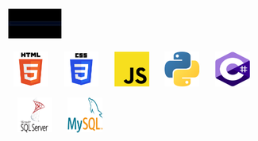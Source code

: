 <img 
    height="60px"
src="./assets/saludo.gif">

<img width="70px" 
    height="70px" 
    style="margin: 10px"
    src="./assets/html.svg"> &nbsp;
<img width="70px" 
    height="70px" 
    style="margin: 10px"
    src="./assets/css.svg"> &nbsp;
<img width="70px" 
    height="70px" 
    style="margin: 10px"
    src="./assets/javascript.svg"> &nbsp; 
<img width="70px" 
    height="70px" 
    style="margin: 10px"
    src="./assets/python.svg"> &nbsp;
<img width="70px" 
    height="70px" 
    style="margin: 10px"
    src="./assets/c--.svg"> &nbsp;
<img width="70px" 
    height="70px" 
    style="margin: 10px"
    src="./assets/microsoft-sql-server-1.svg"> &nbsp;
<img width="70px" 
    height="70px" 
    style="margin: 10px"
    src="./assets/mysql-logo.svg"> &nbsp;
<!--
**3vanII/3vanII** is a ✨ _special_ ✨ repository because its `README.md` (this file) appears on your GitHub profile.

Here are some ideas to get you started:

- 🔭 I’m currently working on ...
- 🌱 I’m currently learning ...
- 👯 I’m looking to collaborate on ...
- 🤔 I’m looking for help with ...
- 💬 Ask me about ...
- 📫 How to reach me: ...
- 😄 Pronouns: ...
- ⚡ Fun fact: ...
-->
